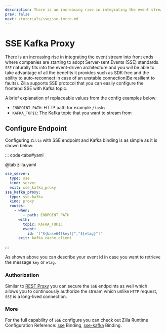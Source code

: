 ```yaml
---
description: There is an increasing rise in integrating the event stream into front ends where companies are starting to adopt Server-sent Events (SSE) standards.
prev: false
next: /tutorials/sse/sse-intro.md
---
```


# SSE Kafka Proxy

There is an increasing rise in integrating the event stream into front ends where companies are starting to adopt Server-sent Events (SSE) standards. `SSE` naturally fits into the event-driven architecture and you will be able to take advantage of all the benefits it provides such as SDK-free and the ability to auto-reconnect in case of an unstable connection(Be resilient to faults). Zilla supports SSE protocol that you can easily configure the frontend SSE with Kafka topic.

A brief explanation of replaceable values from the config examples below:

- `ENDPOINT_PATH`: HTTP path for example `/tasks`
- `KAFKA_TOPIC`: The Kafka topic that you want to stream from

## Configure Endpoint

Configuring `Zilla` with SSE endpoint and Kafka binding is as simple as it is shown below:

::: code-tabs#yaml

@tab zilla.yaml

```yaml
sse_server:
  type: sse
  kind: server
  exit: sse_kafka_proxy
sse_kafka_proxy:
  type: sse-kafka
  kind: proxy
  routes:
    - when:
        - path: ENDPOINT_PATH
      with:
        topic: KAFKA_TOPIC
        event:
          id: '["${base64(key)}","${etag}"]'
      exit: kafka_cache_client

```

:::

As shown above you can describe your event id in case you want to retrieve the message `key` or `etag`.

### Authorization

Similar to [REST Proxy](./rest-proxy.md) you can secure the `SSE` endpoints as well which allows you to continuously authorize the stream which unlike `HTTP` request, `SSE` is a long-lived connection.

### More

For the full capability of `SSE` configure you can check out Zilla Runtime Configuration Reference: [sse](../../reference/config/bindings/binding-sse.md) Binding, [sse-kafka](../../reference/config/bindings/binding-sse-kafka.md) Binding.
